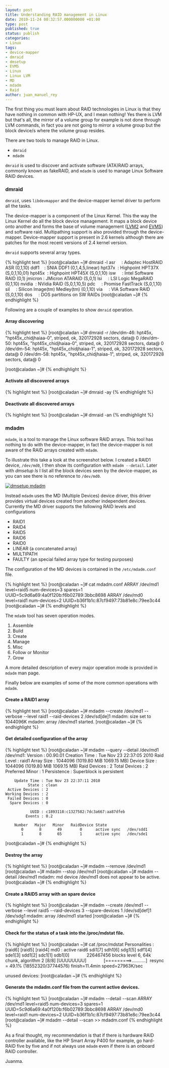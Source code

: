 ```yaml
---
layout: post
title: Understanding RAID management in Linux
date: 2010-11-24 00:32:57.000000000 +01:00
type: post
published: true
status: publish
categories:
- Linux
tags:
- device-mapper
- dmraid
- dmsetup
- EVMS
- Linux
- Linux LVM
- MD
- mdadm
- Raid
author: juan_manuel_rey
---
```


The first thing you must learn about RAID technologies in Linux is that they have nothing in common with HP-UX, and I mean nothing! Yes there is LVM but that's all, the mirror of a volume group for example is not done through LVM commands, in fact you are not going to mirror a volume group but the block device/s where the volume group resides.

There are two tools to manage RAID in Linux.

-   `dmraid`
-   `mdadm`

`dmraid` is used to discover and activate software (ATA)RAID arrays, commonly known as fakeRAID, and `mdadm` is used to manage Linux Software RAID devices.

### dmraid

`dmraid`, uses `libdevmapper` and the device-mapper kernel driver to perform all the tasks.

The device-mapper is a component of the Linux Kernel. This the way the Linux Kernel do all the block device management. It maps a block device onto another and forms the base of volume management ([LVM2](http://sources.redhat.com/lvm2/ "LVM2") and [EVMS](http://evms.sourceforge.net/ "EVMS")) and software raid. Multipathing support is also provided through the device-mapper.
Device-mapper support is present in 2.6 kernels although there are patches for the most recent versions of 2.4 kernel version.

`dmraid` supports several array types.

{% highlight text %}
[root@caladan ~]# dmraid -l
asr     : Adaptec HostRAID ASR (0,1,10)
ddf1    : SNIA DDF1 (0,1,4,5,linear)
hpt37x  : Highpoint HPT37X (S,0,1,10,01)
hpt45x  : Highpoint HPT45X (S,0,1,10)
isw     : Intel Software RAID (0,1)
jmicron : JMicron ATARAID (S,0,1)
lsi     : LSI Logic MegaRAID (0,1,10)
nvidia  : NVidia RAID (S,0,1,10,5)
pdc     : Promise FastTrack (S,0,1,10)
sil     : Silicon Image(tm) Medley(tm) (0,1,10)
via     : VIA Software RAID (S,0,1,10)
dos     : DOS partitions on SW RAIDs
[root@caladan ~]#
{% endhighlight %}

Following are a couple of examples to show `dmraid` operation.

#### Array discovering

{% highlight text %}
[root@caladan ~]# dmraid -r
/dev/dm-46: hpt45x, "hpt45x_chidjhaiaa-0", striped, ok, 320172928 sectors, data@ 0
/dev/dm-50: hpt45x, "hpt45x_chidjhaiaa-0", striped, ok, 320172928 sectors, data@ 0
/dev/dm-54: hpt45x, "hpt45x_chidjhaiaa-1", striped, ok, 320172928 sectors, data@ 0
/dev/dm-58: hpt45x, "hpt45x_chidjhaiaa-1", striped, ok, 320172928 sectors, data@ 0

[root@caladan ~]#
{% endhighlight %}

#### Activate all discovered arrays

{% highlight text %}
[root@caladan ~]# dmraid -ay
{% endhighlight %}

#### Deactivate all discovered arrays

{% highlight text %}
[root@caladan ~]# dmraid -an
{% endhighlight %}

### mdadm

`mdadm`, is a tool to manage the Linux software RAID arrays. This tool has nothing to do with the device-mapper, in fact the device-mapper is not aware of the RAID arrays created with `mdadm`.

To illustrate this take a look at the screenshot below. I created a RAID1 device, `/dev/md0`, I then show its configuration with  `mdadm --detail`. Later with *dmsetup ls* I list all the block devices seen by the device-mapper, as you can see there is no reference to `/dev/md0`.

[![](/images/dmsetup-mdadm1.png "dmsetup mdadm")]({{site.url}}/11/dmsetup-mdadm1.png)

Instead `mdadm` uses the MD (Multiple Devices) device driver, this driver provides virtual devices created from another independent devices. Currently the MD driver supports the following RAID levels and configurations

-   RAID1
-   RAID4
-   RAID5
-   RAID6
-   RAID0
-   LINEAR (a concatenated array)
-   MULTIPATH
-   FAULTY (an special failed array type for testing purposes)

The configuration of the MD devices is contained in the `/etc/mdadm.conf` file.

{% highlight text %}
[root@caladan ~]# cat mdadm.conf
ARRAY /dev/md1 level=raid5 num-devices=3 spares=1 UUID=5c9d6a69:4a0f120b:f6b02789:3bbc8698
ARRAY /dev/md0 level=raid1 num-devices=2 UUID=b36f1b1c:87cf9497:73b81e8c:79ee3c44
[root@caladan ~]#
{% endhighlight %}

The `mdadm` tool has seven operation modes.

1.  Assemble
2.  Build
3.  Create
4.  Manage
5.  Misc
6.  Follow or Monitor
7.  Grow

A more detailed description of every major operation mode is provided in `mdadm` man page.

Finally below are examples of some of the more common operations with `mdadm`.

#### Create a RAID1 array

{% highlight text %}
[root@caladan ~]# mdadm --create /dev/md1 --verbose --level raid1 --raid-devices 2 /dev/sd[de]1
mdadm: size set to 1044096K
mdadm: array /dev/md1 started.
[root@caladan ~]#
{% endhighlight %}

#### Get detailed configuration of the array

{% highlight text %}
[root@caladan ~]# mdadm --query --detail /dev/md1
/dev/md1:
            Version : 00.90.01
      Creation Time : Tue Nov 23 22:37:05 2010
         Raid Level : raid1
         Array Size : 1044096 (1019.80 MiB 1069.15 MB)
        Device Size : 1044096 (1019.80 MiB 1069.15 MB)
       Raid Devices : 2
      Total Devices : 2
    Preferred Minor : 1
        Persistence : Superblock is persistent

        Update Time : Tue Nov 23 22:37:11 2010
              State : clean
     Active Devices : 2
    Working Devices : 2
     Failed Devices : 0
      Spare Devices : 0

               UUID : c1893118:c1327582:7dc3a667:aa87dfeb
             Events : 0.2

        Number   Major   Minor   RaidDevice State
           0       8       49        0      active sync   /dev/sdd1
           1       8       65        1      active sync   /dev/sde1
[root@caladan ~]#
{% endhighlight %}

#### Destroy the array

{% highlight text %}
[root@caladan ~]# mdadm --remove /dev/md1
[root@caladan ~]# mdadm --stop /dev/md1
[root@caladan ~]# mdadm --detail /dev/md1
mdadm: md device /dev/md1 does not appear to be active.
[root@caladan ~]#
{% endhighlight %}

#### Create a RAID5 array with an spare device

{% highlight text %}
[root@caladan ~]# mdadm --create /dev/md1 --verbose --level raid5 --raid-devices 3 --spare-devices 1 /dev/sd[def]1 /dev/sdg1
mdadm: array /dev/md1 started
[root@caladan ~]#
{% endhighlight %}

#### Check for the status of a task into the /proc/mdstat file.

{% highlight text %}
[root@caladan ~]# cat /proc/mdstat
Personalities : [raid6] [raid5] [raid4]
md0 : active raid6 sdi1[7] sdh1[6] sdg1[5] sdf1[4] sde1[3] sdd1[2] sdc1[1] sdb1[0]
             226467456 blocks level 6, 64k chunk, algorithm 2 [8/8] [UUUUUUUU]
             [=========>...........]  resync = 49.1% (18552320/37744576) finish=11.4min speed=27963K/sec

unused devices: <none>
[root@caladan ~]#
{% endhighlight %}

#### Generate the mdadm.conf file from the current active devices.

{% highlight text %}
[root@caladan ~]# mdadm --detail --scan
ARRAY /dev/md1 level=raid5 num-devices=3 spares=1 UUID=5c9d6a69:4a0f120b:f6b02789:3bbc8698
ARRAY /dev/md0 level=raid1 num-devices=2 UUID=b36f1b1c:87cf9497:73b81e8c:79ee3c44
[root@caladan ~]# mdadm --detail --scan >> mdadm.conf
{% endhighlight %}

As a final thought, my recommendation is that if there is hardware RAID controller available, like the HP Smart Array P400 for example, go hard-RAID five by five and if not always use `mdadm` even if there is an onboard RAID controller.

Juanma.
